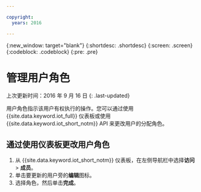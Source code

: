 ```yaml
---

copyright:
  years: 2016

---
```


{:new_window: target="blank"}
{:shortdesc: .shortdesc}
{:screen: .screen}
{:codeblock: .codeblock}
{:pre: .pre}

# 管理用户角色
上次更新时间：2016 年 9 月 16 日
{: .last-updated}

用户角色指示该用户有权执行的操作。您可以通过使用 {{site.data.keyword.iot_full}} 仪表板或使用 {{site.data.keyword.iot_short_notm}} API 来更改用户的分配角色。

## 通过使用仪表板更改用户角色

1. 从 {{site.data.keyword.iot_short_notm}} 仪表板，在左侧导航栏中选择**访问** > **成员**。
2. 单击要更新的用户旁的**编辑**图标。
3. 选择角色，然后单击**完成**。

<!-- 
## Changing a user role by using the API

For information on using the API to change a user role, see the [{{site.data.keyword.iot_short_notm}} API documentation](https://docs.internetofthings.ibmcloud.com/swagger/v0002.html).
-->
